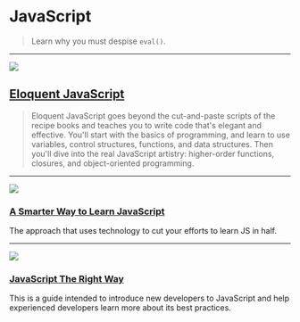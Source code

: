 # JavaScript

> Learn why you must despise `eval()`.

---

![](http://eloquentjavascript.net/img/cover.png)

## [Eloquent JavaScript](http://eloquentjavascript.net)
> Eloquent JavaScript goes beyond the cut-and-paste scripts of the recipe books and teaches you to write code that's elegant and effective. You'll start with the basics of programming, and learn to use variables, control structures, functions, and data structures. Then you'll dive into the real JavaScript artistry: higher-order functions, closures, and object-oriented programming.

---

![](http://www.ebook3000.com/upimg/allimg/140207/2105270.jpg)

### [A Smarter Way to Learn JavaScript](http://www.asmarterwaytolearn.com/)

The approach that uses technology to cut your efforts to learn JS in half.

---

![](https://camo.githubusercontent.com/aaff5164e88291cf2bc33cfbdc259ce4d34935f3/687474703a2f2f692e696d6775722e636f6d2f6a6145626438302e706e67)

### [JavaScript The Right Way](http://jstherightway.org/)

This is a guide intended to introduce new developers to JavaScript and help experienced developers learn more about its best practices.


